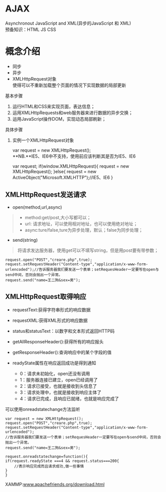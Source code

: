 # AJAX #
Asynchronout JavaScript and XML(异步的JavaScript 和 XML)  
预备知识：HTML JS CSS

# 概念介绍 #
- 同步
- 异步 
- XMLHttpRequest对象  
使得可以不重新加载整个页面的情况下实现数据的局部更新


基本步骤  
1. 运行HTML和CSS来实现页面，表达信息；  
2. 运用XMLHttpRequests和web服务器来进行数据的异步交换；  
3. 运用JavaScript操作DOM，实现动态局部刷新；  

具体步骤  
1. 实例一个XMLHttpRequest对象  

	var request = new XMLHttpRequest();  
**NB.**IE5、IE6中不支持，使用前应该判断其是否为IE5、IE6

	var request; 
	if(window.XMLHttpRequest){
			request = new XMLHttpRequest(); 
	}else{
		request = new ActiveObject("Microsoft.XMLHTTP");//IE5、IE6 
	}
## XMLHttpRequest发送请求 ##
- open(method,url,async)
> - method:get/post,大小写都可以；  
> - url:  请求地址，可以使用相对地址，也可以使用绝对地址；  
> - async:ture/false,ture为异步处理，默认；false为同步处理；

- send(string)
>将请求发达服务器，使用get可以不填写string，但是用post要有带参数；

	request.open("POST","creare.php",true);
	request.setRequestHeader("Content-type","application/x-www-form-urlencoded");//告诉服务器我们要发送一个表单；setRequesHeader一定要写在open与send中间，否则会抛出一个异常。
	request.send("name=王二狗&sex=男");

## XMLHttpRequest取得响应 ##
- requestText:获得字符串形式的响应数据
- requestXML:获得XML形式的响应数据
- status和statusText：以数字和文本形式返回HTTP码
- getAllResponseHeader():获得所有的响应报头
- getResponseHeader():查询响应中的某个字段的值


- readyState属性在响应返回成功是得到通知
	- 0：请求未初始化，open还没有调用
	- 1：服务器连接已建立，open已经调用了
	- 2：请求已接受，也就是接收到头信息了
	- 3：请求处理中，也就是接收到响应主体了
	- 4：请求已完成，且响应已就绪，也就是响应完成了  

可以使用onreadstatechange方法监听

	var request = new XMLHttpRequest();  
	request.open("POST","creare.php",true);
	request.setRequestHeader("Content-type","application/x-www-form-urlencoded");  
	//告诉服务器我们要发送一个表单；setRequesHeader一定要写在open与send中间，否则会抛出一个异常。
	request.send("name=王二狗&sex=男");
	
	request.onreadstatechange=function(){
	if(request.readyState ===4 && request.status===200{
		//表示响应完成而且请求成功,做一些事情
	}
	}


XAMMP:www.apachefriends.org/download.html